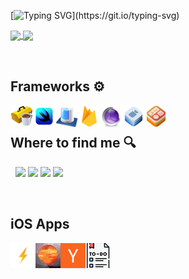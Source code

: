 [![Typing SVG](https://readme-typing-svg.herokuapp.com?size=35&color=E3BE7A&center=true&vCenter=true&lines=Hi+there%2C+I'm+Igor!)](https://git.io/typing-svg)


<!--

Here are some ideas to get you started:

- 🔭 I’m currently working on ...
- 🌱 I’m currently learning ...
- 👯 I’m looking to collaborate on ...
- 🤔 I’m looking for help with ...
- 💬 Ask me about ...
- 📫 How to reach me: ...
- 😄 Pronouns: ...
- ⚡ Fun fact: ...

<h2 align="center"> 
    <img src="https://media.giphy.com/media/Qo2dupDib32rkTY4hX/giphy.gif" 
width="50%" > 
</h2>
-->


<a href="https://github.com/i9orila">
    <img 
         align="center" 
         width="40%" 
         src="https://github-readme-stats.vercel.app/api?username=i9orila&count_private=true&show_icons=true&include_all_commits=true&hide=contribs&custom_title=Stats&line_height=36&theme=onedark&hide_border=true"   
         />
<a href="https://github.com/i9orila">  
    <img 
         lign="left" 
         width="48.5%" 
         align="center" 
         src="https://github-readme-streak-stats.herokuapp.com/?user=i9orila&theme=onedark&hide_border=true" 
         />
</a>

&nbsp;
&nbsp;  

## Frameworks ⚙️ 
<img align="left" alt="CocoaTouch" height="36px" src="https://github.com/i9orila/i9orila/blob/main/Assets/cocoatouch.png?raw=true" />
<img align="left" alt="SwiftUI" height="36px" src="https://github.com/i9orila/i9orila/blob/main/Assets/swiftui.png?raw=true" />
<img align="left" alt="CoreData" height="36px" src="https://github.com/i9orila/i9orila/blob/main/Assets/coredata.png?raw=true" />
<img align="left" alt="Firebase" height="36px" src="https://github.com/i9orila/i9orila/blob/main/Assets/firebase.png" />
<img align="left" alt="CoreAnimation" height="36px" src="https://github.com/i9orila/i9orila/blob/main/Assets/coreanimation.png?raw=true" />
<img align="left" alt="AVFoundation" height="36px" src="https://github.com/i9orila/i9orila/blob/main/Assets/avfoundation.png?raw=true" />
<img align="left" alt="WidgetKit" height="36px" src="https://github.com/i9orila/i9orila/blob/main/Assets/widgetkit.png?raw=true" />



&nbsp;
&nbsp; 
    
## Where to find me 🔍 
&nbsp;
[<img src="https://img.shields.io/badge/Telegram-2CA5E0?style=for-the-badge&logo=telegram&logoColor=white" />](https://tlgg.ru/i9orila)
[<img src="https://img.shields.io/badge/Instagram-%231877F2.svg?style=for-the-badge&logo=Instagram&logoColor=white" />](https://www.instagram.com/i9orila)
[<img src="https://img.shields.io/badge/Twitter-%231DA1F2.svg?style=for-the-badge&logo=Twitter&logoColor=white" />](https://twitter.com/i9orila)
[<img src="https://img.shields.io/badge/linkedin-%230077B5.svg?style=for-the-badge&logo=linkedin&logoColor=white" />](https://www.linkedin.com/in/x)
 
&nbsp;
&nbsp;  


## iOS Apps
<a href="https://github.com/i9orila/FlashChat">
<img align="left" alt="FlashChat" height="40px" src="https://github.com/i9orila/FlashChat/blob/main/FlashChat/Assets.xcassets/AppIcon.appiconset/40.png?raw=true" />
</a>
    <a href="https://github.com/i9orila/Weather">
<img align="left" alt="Weather" height="40px" src="https://github.com/i9orila/Weather/blob/main/Weather)/Assets.xcassets/AppIcon.appiconset/40.png?raw=true" />
</a>
    <a href="https://github.com/i9orila/H4X0R-NEWS">
<img align="left" alt="H4X0R-NEWS" height="40px" src="https://github.com/i9orila/H4X0R-NEWS/blob/Development/H4X0R%20NEWS/Assets.xcassets/AppIcon.appiconset/40.png?raw=true" />
</a>
     <a href="https://github.com/i9orila/Todoey">
<img align="left" alt="Todoey" height="40px" src="https://github.com/i9orila/Todoey/blob/Dev/Todoey/Supporting Files/Assets.xcassets/AppIcon.appiconset/40.png?raw=true" />
</a>




